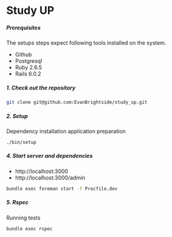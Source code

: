 # Study UP

##### Prerequisites

The setups steps expect following tools installed on the system.

- Github
- Postgresql
- Ruby 2.6.5
- Rails 6.0.2

##### 1. Check out the repository

```bash
git clone git@github.com:EvanBrightside/study_up.git
```

##### 2. Setup

Dependency installation application preparation

```bash
./bin/setup
```

##### 4. Start server and dependencies

- http://localhost:3000
- http://localhost:3000/admin

```bash
bundle exec foreman start -f Procfile.dev
```

##### 5. Rspec

Running tests

```bash
bundle exec rspec
```
